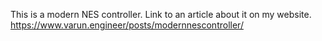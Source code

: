 This is a modern NES controller. Link to an article about it on my website.
https://www.varun.engineer/posts/modernnescontroller/
